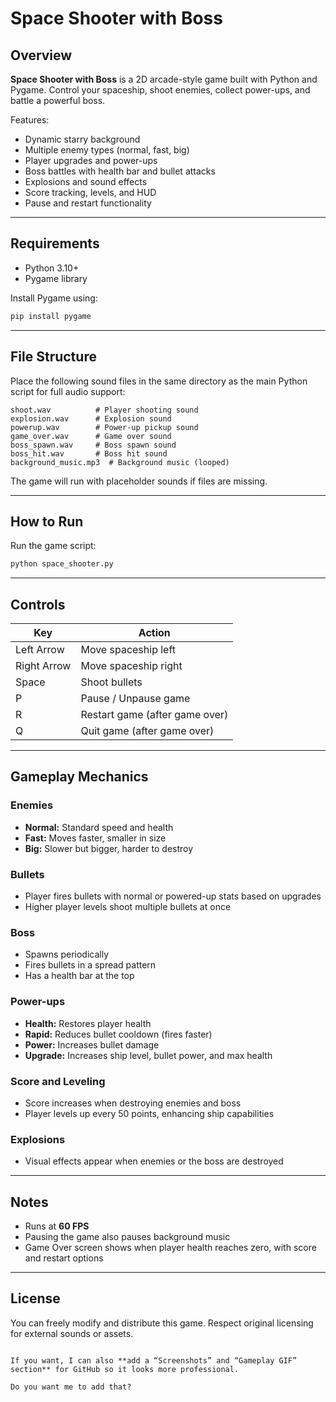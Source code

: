 # Space Shooter with Boss

## Overview
**Space Shooter with Boss** is a 2D arcade-style game built with Python and Pygame. Control your spaceship, shoot enemies, collect power-ups, and battle a powerful boss.  

Features:
- Dynamic starry background
- Multiple enemy types (normal, fast, big)
- Player upgrades and power-ups
- Boss battles with health bar and bullet attacks
- Explosions and sound effects
- Score tracking, levels, and HUD
- Pause and restart functionality

---

## Requirements
- Python 3.10+
- Pygame library

Install Pygame using:

```bash
pip install pygame
````

---

## File Structure

Place the following sound files in the same directory as the main Python script for full audio support:

```
shoot.wav          # Player shooting sound
explosion.wav      # Explosion sound
powerup.wav        # Power-up pickup sound
game_over.wav      # Game over sound
boss_spawn.wav     # Boss spawn sound
boss_hit.wav       # Boss hit sound
background_music.mp3  # Background music (looped)
```

The game will run with placeholder sounds if files are missing.

---

## How to Run

Run the game script:

```bash
python space_shooter.py
```

---

## Controls

| Key         | Action                         |
| ----------- | ------------------------------ |
| Left Arrow  | Move spaceship left            |
| Right Arrow | Move spaceship right           |
| Space       | Shoot bullets                  |
| P           | Pause / Unpause game           |
| R           | Restart game (after game over) |
| Q           | Quit game (after game over)    |

---

## Gameplay Mechanics

### Enemies

* **Normal:** Standard speed and health
* **Fast:** Moves faster, smaller in size
* **Big:** Slower but bigger, harder to destroy

### Bullets

* Player fires bullets with normal or powered-up stats based on upgrades
* Higher player levels shoot multiple bullets at once

### Boss

* Spawns periodically
* Fires bullets in a spread pattern
* Has a health bar at the top

### Power-ups

* **Health:** Restores player health
* **Rapid:** Reduces bullet cooldown (fires faster)
* **Power:** Increases bullet damage
* **Upgrade:** Increases ship level, bullet power, and max health

### Score and Leveling

* Score increases when destroying enemies and boss
* Player levels up every 50 points, enhancing ship capabilities

### Explosions

* Visual effects appear when enemies or the boss are destroyed

---

## Notes

* Runs at **60 FPS**
* Pausing the game also pauses background music
* Game Over screen shows when player health reaches zero, with score and restart options

---

## License

You can freely modify and distribute this game. Respect original licensing for external sounds or assets.

```

If you want, I can also **add a “Screenshots” and “Gameplay GIF” section** for GitHub so it looks more professional.  

Do you want me to add that?
```
